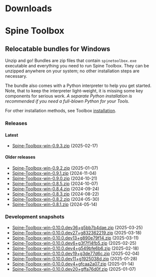 
Downloads
=========

# Spine Toolbox

## Relocatable bundles for Windows

Unzip and go! Bundles are zip files that contain ``spinetoolbox.exe`` executable
and everything you need to run Spine Toolbox.
They can be unzipped anywhere on your system; no other installation steps are necessary.

The bundle also comes with a Python interpreter to help you get started.
Note, that to keep the interpreter light-weight, it is missing some key components for serious work.
_A separate Python installation is recommended if you need a full-blown Python for your Tools._

For other installation methods,
see Toolbox [installation](https://github.com/spine-tools/Spine-Toolbox?tab=readme-ov-file#installation).

### Releases

#### Latest

- [Spine-Toolbox-win-0.9.3.zip](https://github.com/spine-tools/Spine-Toolbox/releases/download/0.9.3/Spine-Toolbox-win-0.9.3.zip) (2025-02-17)

#### Older releases

- [Spine-Toolbox-win-0.9.2.zip](https://github.com/spine-tools/Spine-Toolbox/releases/download/0.9.2/Spine-Toolbox-win-0.9.2.zip) (2025-01-07)
- [Spine-Toolbox-win-0.9.1.zip](https://github.com/spine-tools/Spine-Toolbox/releases/download/0.9.1/Spine-Toolbox-win-0.9.1.zip) (2024-11-04)
- [Spine-Toolbox-win-0.9.0.zip](https://github.com/spine-tools/Spine-Toolbox/releases/download/0.9.0/Spine-Toolbox-win-0.9.0.zip) (2024-10-21)
- [Spine-Toolbox-win-0.8.5.zip](https://github.com/spine-tools/Spine-Toolbox/releases/download/0.8.5/Spine-Toolbox-win-0.8.5.zip) (2024-10-07)
- [Spine-Toolbox-win-0.8.4.zip](https://github.com/spine-tools/Spine-Toolbox/releases/download/0.8.4/Spine-Toolbox-win-0.8.4.zip) (2024-09-24)
- [Spine-Toolbox-win-0.8.3.zip](https://github.com/spine-tools/Spine-Toolbox/releases/download/0.8.3/Spine-Toolbox-win-0.8.3.zip) (2024-08-22)
- [Spine-Toolbox-win-0.8.2.zip](https://github.com/spine-tools/Spine-Toolbox/releases/download/0.8.2/Spine-Toolbox-win-0.8.2.zip) (2024-05-30)
- [Spine-Toolbox-win-0.8.1.zip](https://github.com/spine-tools/Spine-Toolbox/releases/download/0.8.1/Spine-Toolbox-win-0.8.1.zip) (2024-05-14)

### Development snapshots

- [Spine-Toolbox-win-0.10.0.dev36+g5bb7b4dae.zip](https://github.com/spine-tools/Spine-Toolbox/actions/runs/14056169113/artifacts/2814364196) (2025-03-25)
- [Spine-Toolbox-win-0.10.0.dev27+g832362219.zip](https://github.com/spine-tools/Spine-Toolbox/actions/runs/13919828079/artifacts/2771205713) (2025-03-18)
- [Spine-Toolbox-win-0.10.0.dev13+g890e79f14.zip](https://github.com/spine-tools/Spine-Toolbox/actions/runs/13784673548/artifacts/2728594685) (2025-03-11)
- [Spine-Toolbox-win-0.10.0.dev6+g3f7f14fb5.zip](https://github.com/spine-tools/Spine-Toolbox/actions/runs/13517947598/artifacts/2647319836) (2025-02-25)
- [Spine-Toolbox-win-0.10.0.dev4+g549bfe6b6.zip](https://github.com/spine-tools/Spine-Toolbox/actions/runs/13387374578/artifacts/2607913220) (2025-02-18)
- [Spine-Toolbox-win-0.10.0.dev19+g3de77d6c.zip](https://github.com/spine-tools/Spine-Toolbox/actions/runs/13132320144/artifacts/2532727574) (2025-02-04)
- [Spine-Toolbox-win-0.10.0.dev11+g1925038d.zip](https://github.com/spine-tools/Spine-Toolbox/actions/runs/13007391237/artifacts/2496227108) (2025-01-28)
- [Spine-Toolbox-win-0.10.0.dev4+gfcaa2a07.zip](https://github.com/spine-tools/Spine-Toolbox/actions/runs/12764743713/artifacts/2427152066) (2025-01-14)
- [Spine-Toolbox-win-0.10.0.dev20+gffa76d0f.zip](https://github.com/spine-tools/Spine-Toolbox/actions/runs/12648805753/artifacts/2394722845) (2025-01-07)
